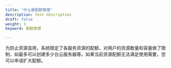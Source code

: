 ```yaml
---
title: "什么是配额管理"
description: Test description
draft: false
weight: 3
keyword: 配额管理

---
```




为防止资源滥用，系统限定了各服务资源的配额，对用户的资源数量和容量做了限制，如最多可以创建多少台云服务器等。如果当前资源配额无法满足使用需要，您可以申请扩大配额。

